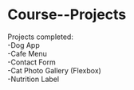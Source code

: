 # Course--Projects
Projects completed:<br>
-Dog App<br>
-Cafe Menu<br>
-Contact Form<br>
-Cat Photo Gallery (Flexbox)<br>
-Nutrition Label

